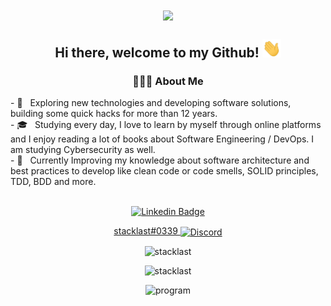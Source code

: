 <div align="center">
  <img
       align="center"
     src="https://readme-typing-svg.herokuapp.com?font=Jetbrain+Mono&color=76F78C&lines=Think+twice,+code+once!;Keep+it+simple!"
     >
  <h2 align="center"> Hi there, welcome to my Github! <img src="https://github.com/ABSphreak/ABSphreak/blob/master/gifs/Hi.gif" width="30px"> <br/> </h2>
  
  
  
  <h3> 👨🏻‍💻 About Me </h3>
  <p align="left">
     - 🤔 &nbsp; Exploring new technologies and developing software solutions, building some quick hacks for more than 12 years.  <br />
  - 🎓 &nbsp; Studying every day, I love to learn by myself through online platforms and I enjoy reading a lot of books about Software Engineering / DevOps. I am studying Cybersecurity as well. <br />
  - 🌱 &nbsp; Currently Improving my knowledge about software architecture and best practices to develop like clean code or code smells, SOLID principles, TDD, BDD and more.<br />
  <br />
  </p>
  
 [![Linkedin Badge](https://img.shields.io/badge/-Edwin%20Benalcázar%20-blue?style=flat-square&logo=Linkedin&logoColor=white&link=https://www.linkedin.com/in/edwinbenalcazar/)](https://www.linkedin.com/in/edwinbenalcazar/)
  
  <a href="https://discord.gg/stacklast" target="_blank"> stacklast#0339
  <img align="center" src="https://raw.githubusercontent.com/rahuldkjain/github-profile-readme-generator/master/src/images/icons/Social/discord.svg" alt="Discord" height="30" width="40" />
 </a>
  
  <p>
    <img src="https://github-readme-stats.vercel.app/api?username=stacklast&show_icons=true&cache_seconds=21600" alt="stacklast" /> 
  </p>
  <p>
    <img src="https://github-readme-stats.vercel.app/api/top-langs/?username=stacklast&hide=TeX,html,CSS,dockerfile,scss,coffeescript,less,sass,blade&layout=compact&cache_seconds=21600&exclude_repo=portafolio-angular,react-journal-app,opal-arcgis-angular,Awesome-Profile-README-templates,React-Gift-Expert-App,generator-ngx-rocket" alt="stacklast" /> 
  </p>
  <p>
    <img src="https://media.giphy.com/media/citBl9yPwnUOs/source.gif" alt="program" />
  </p>
</div>



<!--
**stacklast/stacklast** is a ✨ _special_ ✨ repository because its `README.md` (this file) appears on your GitHub profile.

Here are some ideas to get you started:

- 🔭 I’m currently working on ...
- 🌱 I’m currently learning ...
- 👯 I’m looking to collaborate on ...
- 🤔 I’m looking for help with ...
- 💬 Ask me about ...
- 📫 How to reach me: ...
- 😄 Pronouns: ...
- ⚡ Fun fact: ...
-->
